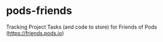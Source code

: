 # pods-friends
Tracking Project Tasks (and code to store) for Friends of Pods (https://friends.pods.io)
